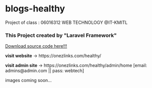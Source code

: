 # blogs-healthy
Project of class : 06016312 WEB TECHNOLOGY @IT-KMITL
### This Project created by "Laravel Framework"
<a href="https://drive.google.com/file/d/16IBQlGDmP1a6TX2UXlLUIen35FTgdHk6/view?usp=sharing">Download source code here!!!</a><br>
<p><b>visit website</b> -> https://onezlinks.com/healthy/</p>
<p><b>visit admin site</b> -> https://onezlinks.com/healthy/admin/home [email: admins@admin.com || pass: webtech]</p>
<p>images coming soon...</p>

